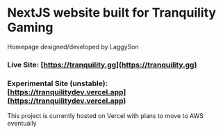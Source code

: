 # NextJS website built for Tranquility Gaming

Homepage designed/developed by LaggySon

### Live Site: [https://tranquility.gg](https://tranquility.gg)

### Experimental Site (unstable): [https://tranquilitydev.vercel.app](https://tranquilitydev.vercel.app)

This project is currently hosted on Vercel with plans to move to AWS eventually
